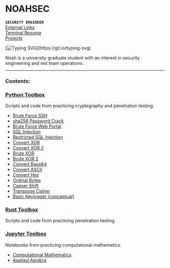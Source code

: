 # NOAHSEC

**`SECURITY ENGINEER`**
<br/><a href="https://links.noahsec.pro/">External Links</a>
<br/><a href="https://terminal.noahsec.pro/">Terminal Resume</a>
<br/><a href="https://noahsec.pro/portfolio/">Projects</a>


[![Typing SVG](https://readme-typing-svg.demolab.com?font=Exo+2&pause=1000&color=A81919&random=false&width=300&lines=Security+Engineering.;Security+Research.;Cloud+Security.;AI+Security.;DevSecOps.;Penetration+Testing.;Red+Teaming.)](https://git.io/typing-svg)

Noah is a university graduate student with an interest in security engineering and red team operations.

---

### Contents:

<h3><a href="https://github.com/NoahAronov/python-toolbox"> Python Toolbox</a></h3>
Scripts and code from practicing cryptography and penetration testing.

- <a href="https://github.com/NoahAronov/python-toolbox/blob/main/python-hacking-TCM-101/ssh-login-brute.py"> Brute Force SSH</a>
- <a href="https://github.com/NoahAronov/python-toolbox/blob/main/python-hacking-TCM-101/sha256-pw-crack.py"> sha256 Password Crack</a>
- <a href="https://github.com/NoahAronov/python-toolbox/blob/main/python-hacking-TCM-101/web-login-brute.py"> Brute Force Web Portal</a>
- <a href="https://github.com/NoahAronov/python-toolbox/blob/main/python-hacking-TCM-101/sql-inject-exploit.py"> SQL Injection</a>
- <a href="https://github.com/NoahAronov/python-toolbox/blob/main/python-hacking-TCM-101/restricted-sql-inject.py"> Restricted SQL Injection</a>   
- <a href="https://github.com/NoahAronov/python-toolbox/blob/main/python-cryptography/convert-xor.py"> Convert XOR</a>
- <a href="https://github.com/NoahAronov/python-toolbox/blob/main/python-cryptography/convert-xor-2.py"> Convert XOR 2</a>
- <a href="https://github.com/NoahAronov/python-toolbox/blob/main/python-cryptography/brute-xor.py"> Brute XOR</a>
- <a href="https://github.com/NoahAronov/python-toolbox/blob/main/python-cryptography/brute-xor-2.py"> Brute XOR 2</a>
- <a href="https://github.com/NoahAronov/python-toolbox/blob/main/python-cryptography/convert-to-base64.py"> Convert Base64</a>
- <a href="https://github.com/NoahAronov/python-toolbox/blob/main/python-cryptography/convert-ascii.py"> Convert ASCII</a>
- <a href="https://github.com/NoahAronov/python-toolbox/blob/main/python-cryptography/convert-hex.py"> Convert Hex</a>
- <a href="https://github.com/NoahAronov/python-toolbox/blob/main/python-cryptography/ordinal-bytes.py"> Ordinal Bytes</a>
- <a href="https://github.com/NoahAronov/python-toolbox/blob/main/python-hacking-TCM-PEH/caesar-shift.py"> Caeser Shift</a>
- <a href="https://github.com/NoahAronov/python-toolbox/blob/main/python-hacking-TCM-PEH/transpose-cipher.py"> Transpose Cipher</a>
- <a href="https://github.com/NoahAronov/python-toolbox/blob/main/python-hacking-TCM-PEH/most-basic-keylogger.py"> Basic Keylogger (conceptual)</a>

<!-- <h3><a href="https://github.com/NoahAronov/bash-toolbox"> Bash Toolbox</a></h3>

<h3><a href="https://github.com/NoahAronov/powershell-toolbox"> PowerShell Toolbox</a></h3>

<h3><a href="https://github.com/NoahAronov/sql-toolbox"> SQL Toolbox</a></h3>
 
<h3><a href="https://github.com/NoahAronov/sql-toolbox"> SQL Toolbox</a></h3>-->

<h3><a href="https://github.com/NoahAronov/rust-toolbox"> Rust Toolbox</a></h3> 
Scripts and code from practicing penetration testing.
 
<h3><a href="https://github.com/NoahAronov/jupyter-toolbox"> Jupyter Toolbox</a></h3>
Notebooks from practicing computational mathematics.

- <a href="https://github.com/NoahAronov/jupyter-toolbox/blob/main/comp-math/"> Computational Mathematics</a>
- <a href="https://github.com/NoahAronov/jupyter-toolbox/blob/main/applied-algebra/"> Applied Alegbra</a>

#
